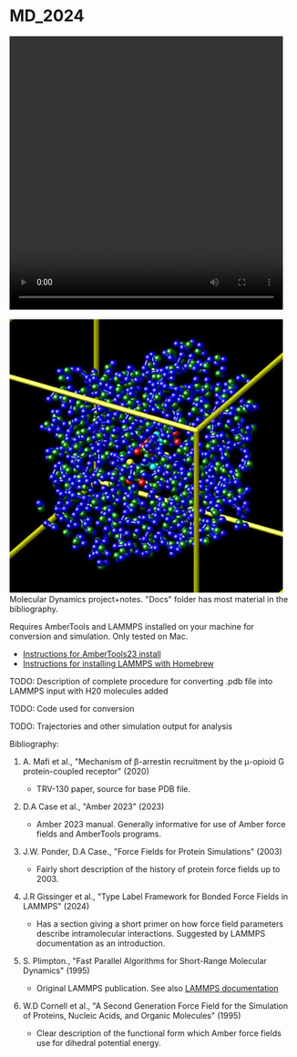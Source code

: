 # MD_2024

<video width="480" height="480" controls>
<source src="output/demo_video.mp4" type="video/mp4">
</video>

[![video](output/demo_thumbnail.jpg)](output/demo_video.mp4)
Molecular Dynamics project+notes. "Docs" folder has most material in the bibliography.

Requires AmberTools and LAMMPS installed on your machine for conversion and simulation. Only tested on Mac.


- [Instructions for AmberTools23 install](https://ambermd.org/GetAmber.php)
- [Instructions for installing LAMMPS with Homebrew ](https://formulae.brew.sh/formula/lammps)

TODO: Description of complete procedure for converting .pdb file into LAMMPS input with H20 molecules added

TODO: Code used for conversion

TODO: Trajectories and other simulation output for analysis


Bibliography:
1. A. Mafi et al., "Mechanism of β-arrestin recruitment by the μ-opioid G protein-coupled receptor" (2020)

   - TRV-130 paper, source for base PDB file. 

2. D.A Case et al., "Amber 2023" (2023)

   - Amber 2023 manual. Generally informative for use of Amber force fields and AmberTools programs.

3. J.W. Ponder, D.A Case., "Force Fields for Protein Simulations" (2003)

   - Fairly short description of the history of protein force fields up to 2003.

4. J.R Gissinger et al., "Type Label Framework for Bonded Force Fields in LAMMPS" (2024)

   - Has a section giving a short primer on how force field parameters describe intramolecular interactions. Suggested by LAMMPS documentation as an introduction.

5. S. Plimpton., "Fast Parallel Algorithms for Short-Range Molecular Dynamics" (1995)

   - Original LAMMPS publication. See also [LAMMPS documentation](https://docs.lammps.org/Intro.html)

6. W.D Cornell et al., "A Second Generation Force Field for the Simulation of Proteins, Nucleic Acids, and Organic Molecules" (1995)

   - Clear description of the functional form which Amber force fields use for dihedral potential energy.
